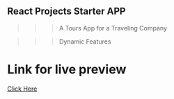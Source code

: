 ## React Projects Starter APP

>>> A Tours App for a Traveling Company

>>> Dynamic Features

# Link for live preview

[Click Here](https://tours-setup.netlify.app/)

